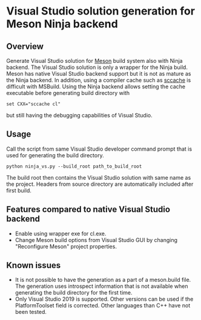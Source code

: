 # Visual Studio solution generation for Meson Ninja backend

## Overview
Generate Visual Studio solution for [Meson](https://mesonbuild.com/) build system also with Ninja backend. The Visual Studio solution is only a wrapper for the Ninja build. Meson has native Visual Studio backend support but it is not as mature as the Ninja backend. In addition, using a compiler cache such as [sccache](https://github.com/mozilla/sccache/) is difficult with MSBuild. Using the Ninja backend allows setting the cache executable before generating build directory with
```
set CXX="sccache cl"
```
but still having the debugging capabilities of Visual Studio.

## Usage
Call the script from same Visual Studio developer command prompt that is used for generating the build directory.
```
python ninja_vs.py --build_root path_to_build_root
```
The build root then contains the Visual Studio solution with same name as the project. Headers from source directory are automatically included after first build.

## Features compared to native Visual Studio backend
* Enable using wrapper exe for cl.exe.
* Change Meson build options from Visual Studio GUI by changing "Reconfigure Meson" project properties.


## Known issues
* It is not possible to have the generation as a part of a meson.build file. The generation uses introspect information that is not available when generating the build directory for the first time.
* Only Visual Studio 2019 is supported. Other versions can be used if the PlatformToolset field is corrected. Other languages than C++ have not been tested.
